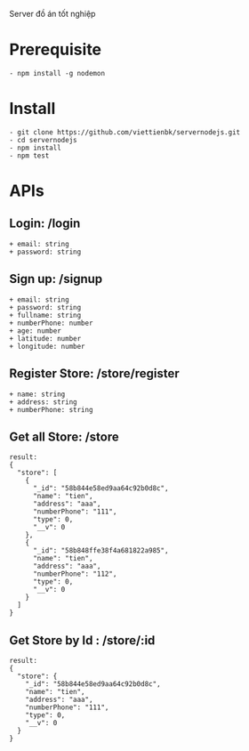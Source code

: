 Server đồ án tốt nghiệp
# Prerequisite
```
- npm install -g nodemon
```

# Install
```
- git clone https://github.com/viettienbk/servernodejs.git
- cd servernodejs
- npm install
- npm test
```
# APIs
## Login: /login
```
+ email: string
+ password: string
```
## Sign up: /signup
```
+ email: string 
+ password: string
+ fullname: string
+ numberPhone: number
+ age: number
+ latitude: number
+ longitude: number
```

## Register Store: /store/register
```
+ name: string
+ address: string
+ numberPhone: string
```

## Get all Store: /store
```
result:
{
  "store": [
    {
      "_id": "58b844e58ed9aa64c92b0d8c",
      "name": "tien",
      "address": "aaa",
      "numberPhone": "111",
      "type": 0,
      "__v": 0
    },
    {
      "_id": "58b848ffe38f4a681822a985",
      "name": "tien",
      "address": "aaa",
      "numberPhone": "112",
      "type": 0,
      "__v": 0
    }
  ]
}
```

## Get Store by Id : /store/:id
```
result:
{
  "store": {
    "_id": "58b844e58ed9aa64c92b0d8c",
    "name": "tien",
    "address": "aaa",
    "numberPhone": "111",
    "type": 0,
    "__v": 0
  }
}
```
